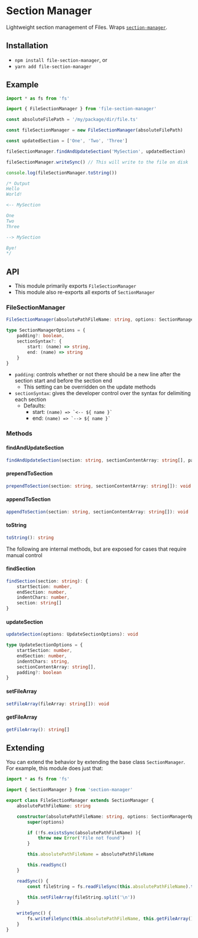 # Section Manager

Lightweight section management of Files. Wraps [`section-manager`](https://github.com/eeyang92/section-manager).

## Installation

- `npm install file-section-manager`, or
- `yarn add file-section-manager`

## Example

```typescript
import * as fs from 'fs'

import { FileSectionManager } from 'file-section-manager'

const absoluteFilePath = '/my/package/dir/file.ts'

const fileSectionManager = new FileSectionManager(absoluteFilePath)

const updatedSection = ['One', 'Two', 'Three']

fileSectionManager.findAndUpdateSection('MySection', updatedSection)

fileSectionManager.writeSync() // This will write to the file on disk

console.log(fileSectionManager.toString())
```

```typescript
/* Output
Hello
World!

<-- MySection

One
Two
Three

--> MySection

Bye!
*/

```

## API

- This module primarily exports `FileSectionManager`
- This module also re-exports all exports of `SectionManager`

### FileSectionManager
```typescript
FileSectionManager(absolutePathFileName: string, options: SectionManagerOptions): FileSectionManager
```

```typescript
type SectionManagerOptions = {
    padding?: boolean,
    sectionSyntax?: {
        start: (name) => string,
        end: (name) => string
    }
}
```

- `padding`: controls whether or not there should be a new line after the section start and before the section end
    - This setting can be overridden on the update methods
- `sectionSyntax`: gives the developer control over the syntax for delimiting each section
    - Defaults:
        - start: ``(name) => `<-- ${ name }` ``
        - end: ``(name) => `--> ${ name }` ``

### Methods

#### findAndUpdateSection
```typescript
findAndUpdateSection(section: string, sectionContentArray: string[], padding?: boolean): void
```

#### prependToSection
```typescript
prependToSection(section: string, sectionContentArray: string[]): void
```

#### appendToSection
```typescript
appendToSection(section: string, sectionContentArray: string[]): void
```

#### toString
```typescript
toString(): string
```

The following are internal methods, but are exposed for cases that require manual control

#### findSection
```typescript
findSection(section: string): {
    startSection: number,
    endSection: number,
    indentChars: number,
    section: string[]
}
```

#### updateSection
```typescript
updateSection(options: UpdateSectionOptions): void
```

```typescript
type UpdateSectionOptions = {
    startSection: number,
    endSection: number,
    indentChars: string,
    sectionContentArray: string[],
    padding?: boolean
}
```

#### setFileArray
```typescript
setFileArray(fileArray: string[]): void
```

#### getFileArray
```typescript
getFileArray(): string[]
```

## Extending

You can extend the behavior by extending the base class `SectionManager`. For example, this module does just that:

```typescript
import * as fs from 'fs'

import { SectionManager } from 'section-manager'

export class FileSectionManager extends SectionManager {
    absolutePathFileName: string

    constructor(absolutePathFileName: string, options: SectionManagerOptions) {
        super(options)

        if (!fs.existsSync(absolutePathFileName) ){
            throw new Error('File not found')
        }

        this.absolutePathFileName = absolutePathFileName

        this.readSync()
    }

    readSync() {
        const fileString = fs.readFileSync(this.absolutePathFileName).toString()

        this.setFileArray(fileString.split('\n'))
    }

    writeSync() {
        fs.writeFileSync(this.absolutePathFileName, this.getFileArray().join('\n'))
    }
}
```

